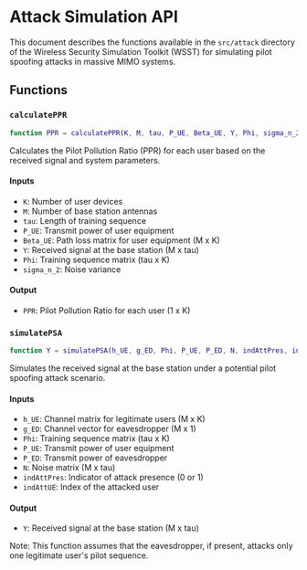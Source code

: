 # Attack Simulation API

This document describes the functions available in the `src/attack` directory of the Wireless Security Simulation Toolkit (WSST) for simulating pilot spoofing attacks in massive MIMO systems.

## Functions

### `calculatePPR`

```matlab
function PPR = calculatePPR(K, M, tau, P_UE, Beta_UE, Y, Phi, sigma_n_2)
```

Calculates the Pilot Pollution Ratio (PPR) for each user based on the received signal and system parameters.

#### Inputs
- `K`: Number of user devices
- `M`: Number of base station antennas
- `tau`: Length of training sequence
- `P_UE`: Transmit power of user equipment
- `Beta_UE`: Path loss matrix for user equipment (M x K)
- `Y`: Received signal at the base station (M x tau)
- `Phi`: Training sequence matrix (tau x K)
- `sigma_n_2`: Noise variance

#### Output
- `PPR`: Pilot Pollution Ratio for each user (1 x K)

### `simulatePSA`

```matlab
function Y = simulatePSA(h_UE, g_ED, Phi, P_UE, P_ED, N, indAttPres, indAttUE)
```

Simulates the received signal at the base station under a potential pilot spoofing attack scenario.

#### Inputs
- `h_UE`: Channel matrix for legitimate users (M x K)
- `g_ED`: Channel vector for eavesdropper (M x 1)
- `Phi`: Training sequence matrix (tau x K)
- `P_UE`: Transmit power of user equipment
- `P_ED`: Transmit power of eavesdropper
- `N`: Noise matrix (M x tau)
- `indAttPres`: Indicator of attack presence (0 or 1)
- `indAttUE`: Index of the attacked user

#### Output
- `Y`: Received signal at the base station (M x tau)

Note: This function assumes that the eavesdropper, if present, attacks only one legitimate user's pilot sequence.